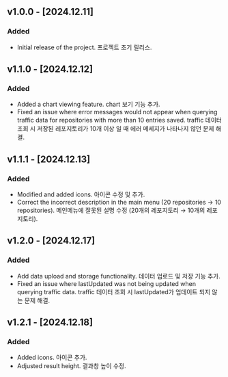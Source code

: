 ## v1.0.0 - [2024.12.11]
### Added
- Initial release of the project. 
  프로젝트 초기 릴리스.

## v1.1.0 - [2024.12.12]
### Added
- Added a chart viewing feature. 
  chart 보기 기능 추가.
- Fixed an issue where error messages would not appear when querying traffic data for repositories with more than 10 entries saved. 
    traffic 데이터 조회 시 저장된 레포지토리가 10개 이상 일 때 에러 메세지가 나타나지 않던 문제 해결.

## v1.1.1 - [2024.12.13]
### Added
- Modified and added icons.
  아이콘 수정 및 추가.
- Correct the incorrect description in the main menu (20 repositories → 10 repositories).
  메인메뉴에 잘못된 설명 수정 (20개의 레포지토리 → 10개의 레포지토리).

## v1.2.0 - [2024.12.17]
### Added
- Add data upload and storage functionality.
  데이터 업로드 및 저장 기능 추가.
- Fixed an issue where lastUpdated was not being updated when querying traffic data.
  traffic 데이터 조회 시 lastUpdated가 업데이트 되지 않는 문제 해결.

## v1.2.1 - [2024.12.18]
### Added
- Added icons.
  아이콘 추가.
- Adjusted result height.
  결과창 높이 수정.